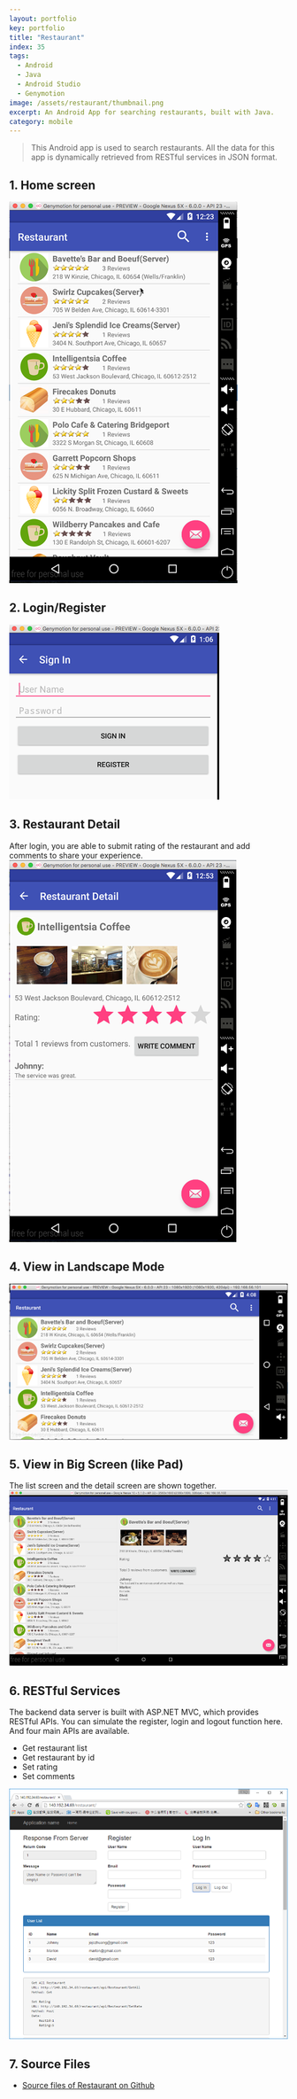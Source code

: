 ```yaml
---
layout: portfolio
key: portfolio
title: "Restaurant"
index: 35
tags:
  - Android
  - Java
  - Android Studio
  - Genymotion
image: /assets/restaurant/thumbnail.png
excerpt: An Android App for searching restaurants, built with Java.
category: mobile
---
```


> This Android app is used to search restaurants. All the data for this app is dynamically retrieved from RESTful services in JSON format.

## 1. Home screen  
![index](/assets/restaurant/index.png "index")
## 2. Login/Register  
![signin](/assets/restaurant/signin.png "signin")
## 3. Restaurant Detail  
After login, you are able to submit rating of the restaurant and add comments to share your experience.  
![detail](/assets/restaurant/detail.png "detail")
## 4. View in Landscape Mode  
![landscape](/assets/restaurant/landscape.png "landscape")
## 5. View in Big Screen (like Pad)
The list screen and the detail screen are shown together.
![pad](/assets/restaurant/pad.png "pad")  
## 6. RESTful Services
The backend data server is built with ASP.NET MVC, which provides RESTful APIs. You can simulate the register, login and logout function here. And four main APIs are available.
* Get restaurant list
* Get restaurant by id
* Set rating
* Set comments

![backend](/assets/restaurant/backend.png "backend")  
## 7. Source Files
* [Source files of Restaurant on Github](https://github.com/jojozhuang/Portfolio/tree/master/Restaurant)
